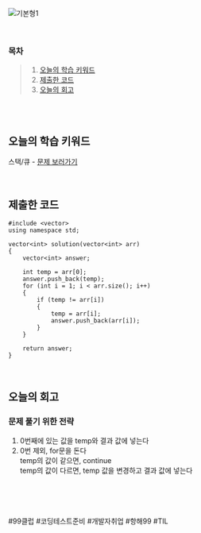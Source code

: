 ![기본형1](https://github.com/user-attachments/assets/d7e6a797-44ef-48c5-a444-36b8535ae01d)

<br>

### 목차
> 1. [오늘의 학습 키워드](#오늘의-학습-키워드)
> 2. [제출한 코드](#제출한-코드)
> 3. [오늘의 회고](#오늘의-회고)

<br><br>

## 오늘의 학습 키워드
스택/큐 - [문제 보러가기](https://school.programmers.co.kr/learn/courses/30/lessons/12906)
  
<br>

## 제출한 코드
```
#include <vector>
using namespace std;

vector<int> solution(vector<int> arr) 
{
    vector<int> answer;

    int temp = arr[0];
    answer.push_back(temp);
    for (int i = 1; i < arr.size(); i++)
    {
        if (temp != arr[i])
        {
            temp = arr[i];
            answer.push_back(arr[i]);
        }
    }

    return answer;
}
```

<br>

## 오늘의 회고
### 문제 풀기 위한 전략
1. 0번째에 있는 값을 temp와 결과 값에 넣는다 <br>
2. 0번 제외, for문을 돈다 <br>
   temp의 값이 같으면, continue  <br>
   temp의 값이 다르면, temp 값을 변경하고 결과 값에 넣는다 <br>

<br>    
<br>
<br>
<br>
#99클럽 #코딩테스트준비 #개발자취업 #항해99 #TIL
